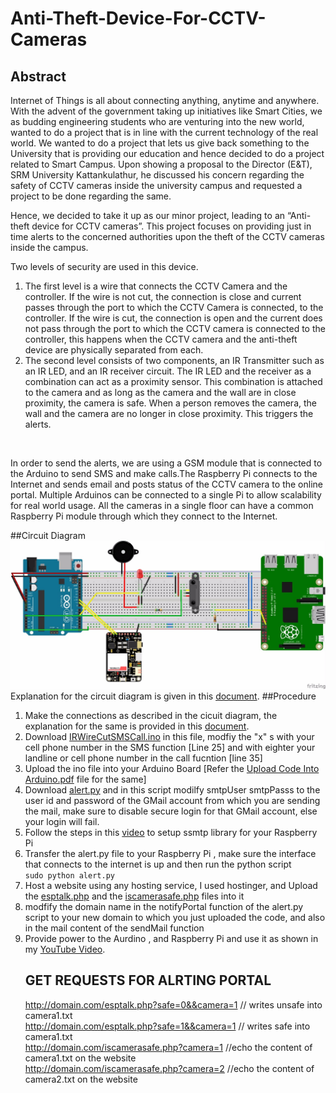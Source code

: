 # Anti-Theft-Device-For-CCTV-Cameras
## Abstract
<p>Internet of Things is all about connecting anything, anytime and anywhere. With the advent of the government taking up initiatives like Smart Cities, we as budding engineering students who are venturing into the new world, wanted to do a project that is in line with the current technology of the real world. We wanted to do a project that lets us give back something to the University that is providing our education and hence decided to do a project related to Smart Campus. Upon showing a proposal to the Director (E&amp;T), SRM University Kattankulathur, he discussed his concern regarding the safety of CCTV cameras inside the university campus and requested a project to be done regarding the same.</p><p> Hence, we decided to take it up as our minor project, leading to an “Anti-theft device for CCTV cameras”. This project focuses on providing just in time alerts to the concerned authorities upon the theft of the CCTV cameras inside the campus.</p><p>Two levels of security are used in this device.<ol><li> The first level is a wire that connects the CCTV Camera and the controller. If the wire is not cut, the connection is close and current passes through the port to which the CCTV Camera is connected, to the controller. If the wire is cut, the connection is open and the current does not pass through the port to which the CCTV camera is connected to the controller, this happens when the CCTV camera and the anti-theft device are physically separated from each.</li><li> The second level consists of two components, an IR Transmitter such as an IR LED, and an IR receiver circuit. The IR LED and the receiver as a combination can act as a proximity sensor. This combination is attached to the camera and as long as the camera and the wall are in close proximity, the camera is safe. When a person removes the camera, the wall and the camera are no longer in close proximity. This triggers the alerts.</li></ol><br></p><p>In order to send the alerts, we are using a GSM module that is connected to the Arduino to send SMS and make calls.The Raspberry Pi connects to the Internet and sends email and posts status of the CCTV camera to the online portal. Multiple Arduinos can be connected to a single Pi to allow scalability for real world usage. All the cameras in a single floor can have a common Raspberry Pi module through which they connect to the Internet.</p>
##Circuit Diagram
<img src="https://github.com/KaushikNeelichetty/Anti-Theft-Device-For-CCTV-Cameras/blob/master/CircuitDiagram.jpg">
<br>
Explanation for the circuit diagram is given in this <a href="https://drive.google.com/file/d/0B4ojjO5sVzx8VWUxaFlVX1dQR3M/view?usp=sharing">document</a>.
##Procedure
<ol>
<li>Make the connections as described in the cicuit diagram, the explanation for the same is provided in this <a href="https://drive.google.com/file/d/0B4ojjO5sVzx8VWUxaFlVX1dQR3M/view?usp=sharing">document</a>.</li>
<li>Download <a href="https://github.com/KaushikNeelichetty/Anti-Theft-Device-For-CCTV-Cameras/blob/master/IrWireCutGsmSMSCall.ino">IRWireCutSMSCall.ino</a> in this file, modfiy the "x" s with your cell phone number in the SMS function [Line 25] and with eighter your landline or cell phone number in the call fucntion [line 35] </li>
<li> Upload the ino file into your Arduino Board [Refer the <a href="https://drive.google.com/file/d/0B4ojjO5sVzx8Mk5iT2NQcFE4U0k/view?usp=sharing">Upload Code Into Arduino.pdf</a> file for the same]</li>
<li> Download <a href="https://github.com/KaushikNeelichetty/Anti-Theft-Device-For-CCTV-Cameras/blob/master/alert.py">alert.py</a> and in this script modilfy smtpUser smtpPasss to the user id and password of the GMail account from which you are sending the mail, make sure to disable secure login for that GMail account, else your login will fail.</li>
<li> Follow the steps in this <a href="https://www.youtube.com/watch?v=0kpGcMjpDcw">video</a> to setup ssmtp library for your Raspberry Pi  </li>
<li> Transfer the alert.py file to your Raspberry Pi , make sure the interface that connects to the internet is up and then run the python script <br><code>sudo python alert.py</code> </li> 
<li> Host a website using any hosting service, I used hostinger, and Upload the <a href="https://github.com/KaushikNeelichetty/Anti-Theft-Device-For-CCTV-Cameras/blob/master/esptalk.php">esptalk.php</a> and the <a href="https://github.com/KaushikNeelichetty/Anti-Theft-Device-For-CCTV-Cameras/blob/master/iscamerasafe.php">iscamerasafe.php</a> files into it </li>
<li> modfify the domain name in the notifyPortal function of the alert.py script to your new domain to which you just uploaded the code, and also in the mail content of the sendMail function </li>
<li> Provide power to the Aurdino , and Raspberry Pi and use it as shown in my <a href="https://www.youtube.com/watch?v=Ux5e9g4pWpc">YouTube Video</a>. </li>

## GET REQUESTS FOR ALRTING PORTAL

http://domain.com/esptalk.php?safe=0&&camera=1 // writes unsafe into camera1.txt<br>
http://domain.com/esptalk.php?safe=1&&camera=1 // writes safe into camera1.txt<br>
http://domain.com/iscamerasafe.php?camera=1 //echo the content of camera1.txt on the website<br>
http://domain.com/iscamerasafe.php?camera=2 //echo the content of camera2.txt on the website<br>
